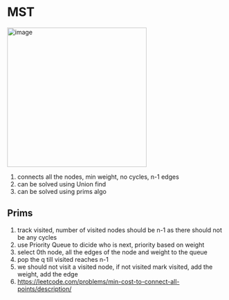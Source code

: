 
# MST
<img width="322" alt="image" src="https://github.com/user-attachments/assets/12560efc-1efa-45ae-8e58-6f6563d3e7f4">

1. connects all the nodes, min weight, no cycles, n-1 edges
2. can be solved using Union find
3. can be solved using prims algo

## Prims
1. track visited, number of visited nodes should be n-1 as there should not be any cycles
2. use Priority Queue to dicide who is next, priority based on weight
3. select 0th node, all the edges of the node and weight to the queue
4. pop the q till visited reaches n-1
5. we should not visit a visited node,  if not visited mark visited, add the weight, add the edge
6. https://leetcode.com/problems/min-cost-to-connect-all-points/description/
